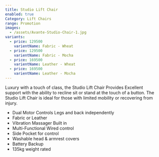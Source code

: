 ```yaml
---
title: Studio Lift Chair
enabled: true
Category: Lift Chairs
range: Promotion
images:
  - /assets/Avante-Studio-Chair-1.jpg
variants:
  - price: 129500
    varientName: Fabric - Wheat
  - price: 129500
    varientName: Fabric - Mocha
  - price: 169500
    varientName: Leather - Wheat
  - price: 169500
    varientName: Leather - Mocha
---
```


Luxury with a touch of class, the Studio Lift Chair Provides Excellent support with the ability to recline sit or stand at the touch of a button. The Studio Lift Chair is ideal for those with limited mobility or recovering from injury.
* Dual Motor Controls Legs and back independently 
* Fabric or Leather
* Vibration Massager Built in
* Multi-Functional Wired control
* Side Pocket for control
* Washable head & armrest covers
* Battery Backup
* 135kg weight rated